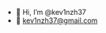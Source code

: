 - 👋 Hi, I’m @kev1nzh37
- 👀 kev1nzh37@gmail.com

<!---
kev1nzh37/kev1nzh37 is a ✨ special ✨ repository because its `README.md` (this file) appears on your GitHub profile.
You can click the Preview link to take a look at your changes.
--->
